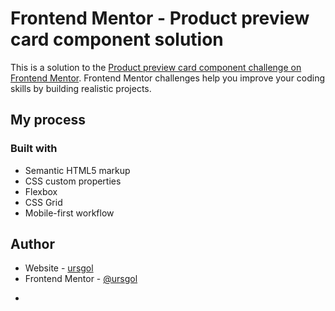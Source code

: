# Frontend Mentor - Product preview card component solution

This is a solution to the [Product preview card component challenge on Frontend Mentor](https://www.frontendmentor.io/challenges/product-preview-card-component-GO7UmttRfa). Frontend Mentor challenges help you improve your coding skills by building realistic projects. 

## My process

### Built with

- Semantic HTML5 markup
- CSS custom properties
- Flexbox
- CSS Grid
- Mobile-first workflow

## Author

- Website - [ursgol](https://ursgol.github.io/product-preview-card-component/)
- Frontend Mentor - [@ursgol](https://www.frontendmentor.io/profile/ursgol)
*
